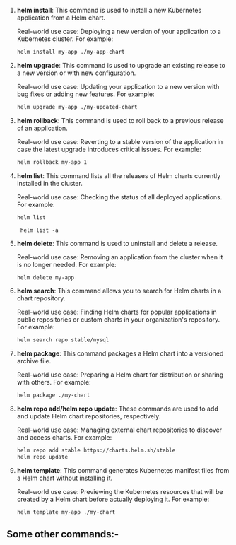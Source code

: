 1. **helm install**: This command is used to install a new Kubernetes application from a Helm chart.

   Real-world use case: Deploying a new version of your application to a Kubernetes cluster. For example:
   ```bash
   helm install my-app ./my-app-chart
   ```

2. **helm upgrade**: This command is used to upgrade an existing release to a new version or with new configuration.

   Real-world use case: Updating your application to a new version with bug fixes or adding new features. For example:
   ```bash
   helm upgrade my-app ./my-updated-chart
   ```

3. **helm rollback**: This command is used to roll back to a previous release of an application.

   Real-world use case: Reverting to a stable version of the application in case the latest upgrade introduces critical issues. For example:
   ```bash
   helm rollback my-app 1
   ```

4. **helm list**: This command lists all the releases of Helm charts currently installed in the cluster.

   Real-world use case: Checking the status of all deployed applications. For example:
   ```bash
   helm list
   ```

   ```
    helm list -a
   ```

5. **helm delete**: This command is used to uninstall and delete a release.

   Real-world use case: Removing an application from the cluster when it is no longer needed. For example:
   ```bash
   helm delete my-app
   ```

6. **helm search**: This command allows you to search for Helm charts in a chart repository.

   Real-world use case: Finding Helm charts for popular applications in public repositories or custom charts in your organization's repository. For example:
   ```bash
   helm search repo stable/mysql
   ```

7. **helm package**: This command packages a Helm chart into a versioned archive file.

   Real-world use case: Preparing a Helm chart for distribution or sharing with others. For example:
   ```bash
   helm package ./my-chart
   ```

8. **helm repo add/helm repo update**: These commands are used to add and update Helm chart repositories, respectively.

   Real-world use case: Managing external chart repositories to discover and access charts. For example:
   ```bash
   helm repo add stable https://charts.helm.sh/stable
   helm repo update
   ```

9. **helm template**: This command generates Kubernetes manifest files from a Helm chart without installing it.

   Real-world use case: Previewing the Kubernetes resources that will be created by a Helm chart before actually deploying it. For example:
   ```bash
   helm template my-app ./my-chart
   ```
## Some other commands:-



